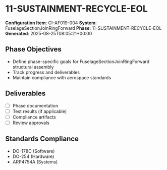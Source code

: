 # 11-SUSTAINMENT-RECYCLE-EOL

**Configuration Item**: CI-AF019-004
**System**: FuselageSectionJoinRingForward
**Phase**: 11-SUSTAINMENT-RECYCLE-EOL
**Generated**: 2025-08-25T08:05:21+00:00

## Phase Objectives
- Define phase-specific goals for FuselageSectionJoinRingForward structural assembly
- Track progress and deliverables
- Maintain compliance with aerospace standards

## Deliverables
- [ ] Phase documentation
- [ ] Test results (if applicable)
- [ ] Compliance artifacts
- [ ] Review approvals

## Standards Compliance
- DO-178C (Software)
- DO-254 (Hardware)
- ARP4754A (Systems)

